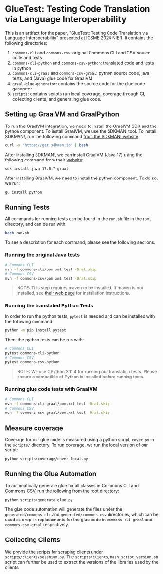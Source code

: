 # GlueTest: Testing Code Translation via Language Interoperability

This is an artifact for the paper, "GlueTest: Testing Code Translation via Language Interoperability" presented at ICSME 2024 NIER. It contains the following directories: 

1. `commons-cli` and `commons-csv`: original Commons CLI and CSV source code and tests
2. `commons-cli-python` and `commons-csv-python`: translated code and tests in python
3. `commons-cli-graal` and `commons-csv-graal`: python source code, java tests, and (Java) glue code for GraalVM
4. `graal-glue-generator`: contains the source code for the glue code generator
5. `scripts`: contains scripts run local coverage, coverage through CI, collecting clients, and generating glue code.

## Setting up GraalVM and GraalPython

To run the GraalVM integration, we need to install the GraalVM SDK and the python component. To install GraalVM, we use the SDKMAN! tool. To install SDKMAN!, run the following command [from the SDKMAN! website](https://sdkman.io/install):
```bash
curl -s "https://get.sdkman.io" | bash
```
After installing SDKMAN!, we can install GraalVM (Java 17) using the following command from their [website](https://www.graalvm.org/downloads/):
```bash
sdk install java 17.0.7-graal
```
After installing GraalVM, we need to install the python component. To do so, we run:
```bash
gu install python
```
## Running Tests
All commands for running tests can be found in the `run.sh` file in the root directory, and can be run with:
```bash
bash run.sh
```

To see a description for each command, please see the following sections.


### Running the original Java tests
```bash
# Commons CLI
mvn -f commons-cli/pom.xml test -Drat.skip
# Commons CSV
mvn -f commons-csv/pom.xml test -Drat.skip
```
> NOTE: This step requires maven to be installed. If maven is not installed, see [their web page](https://maven.apache.org/install.html) for installation instructions.

### Running the translated Python Tests

In order to run the python tests, `pytest` is needed and can be installed with the following command:
```bash
python -m pip install pytest
```
Then, the python tests can be run with:
```bash
# Commons CLI
pytest commons-cli-python
# Commons CSV
pytest commons-csv-python
```
> NOTE: We use CPython 3.11.4 for running our translation tests. Please ensure a compatible of Python is installed before running tests.

### Running glue code tests with GraalVM
```bash
# Commons CLI
mvn -f commons-cli-graal/pom.xml test -Drat.skip
# Commons CSV
mvn -f commons-csv-graal/pom.xml test -Drat.skip
```

## Measure coverage
Coverage for our glue code is measured using a python script, `cover.py` in the `scripts/` directory. To run coverage, we run the local version of our script:
```bash
python scripts/coverage/cover_local.py 
```

## Running the Glue Automation
To automatically generate glue for all classes in Commons CLI and Commons CSV, run the following from the root directory:
```bash
python scripts/generate_glue.py
```

The glue code automation will generate the files under the `generated/commons-cli` and `generated/commons-csv` directories, which can be used as drop-in replacements for the glue code in `commons-cli-graal` and `commons-csv-graal` respectively.

## Collecting Clients
We provide the scripts for scraping clients under `scripts/clients/selenium.py`. The `scripts/clients/bash_script_version.sh` script can further be used to extract the versions of the libraries used by the clients.
